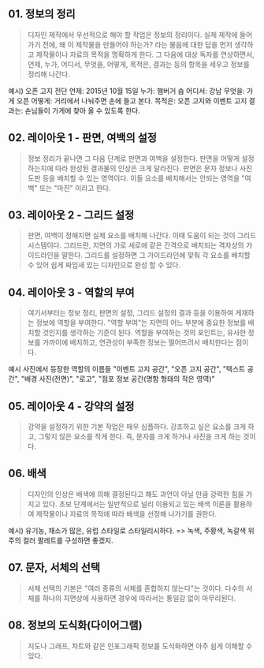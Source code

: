 ## 01. 정보의 정리

> 디자인 제작에서 우선적으로 해야 할 작업은 정보의 정리이다. 실제 제작에 들어가기 전에,
> 왜 이 제작물을 만들어야 하는가? 라는 물음에 대한 답을 먼저 생각하고 제작물이나 자료의 목적을 명확하게 한다.
> 그 다음에 대상 독자를 연상하면서, 언제, 누가, 어디서, 무엇을, 어떻게, 목적은, 결과는 등의 항목을 세우고 정보를 정리해 나간다.

예시) 오픈 고지 전단
언제: 2015년 10월 15일
누가: 햄버거 숍
어디서: 강남
무엇을: 가게 오픈
어떻게: 거리에서 나눠주면 손에 들고 본다.
목적은: 오픈 고지와 이벤트 고지
결과는: 손님들이 가게에 찾아 올 수 있도록 한다.

## 02. 레이아웃 1 - 판면, 여백의 설정

> 정보 정리가 끝나면 그 다음 단계로 판면과 여백을 설정한다. 판면을 어떻게 설정하는지에 따라 완성된 결과물의 인상은 크게 달라진다.
> 판면은 문자 정보나 사진 도판 등을 배치할 수 있는 영역이다. 이들 요소를 배치해서는 안되는 영역을 "여백" 또는 "마진" 이라고 한다.

## 03. 레이아웃 2 - 그리드 설정

> 판면, 여백이 정해지면 실제 요소를 배치해 나간다. 이때 도움이 되는 것이 그리드 시스템이다.
> 그리드란, 지면의 가로 세로에 같은 간격으로 배치되는 격자상의 가이드라인을 말한다.
> 그리드를 설정하면 그 가이드라인에 맞춰 각 요소를 배치할 수 있어 쉽게 짜임새 있는 디자인으로 완성 할 수 있다.

## 04. 레이아웃 3 - 역할의 부여

> 여기서부터는 정보 정리, 판면의 설정, 그리드 설정의 결과 등을 이용하여 게재하는 정보에 역할을 부여한다.
> "역할 부여"는 지면의 어느 부분에 중요한 정보를 배치할 것인지를 생각하는 기준이 된다.
> 역할을 부여하는 것의 포인트는, 유사한 정보를 가까이에 배치하고, 연관성이 부족한 정보는 떨어뜨려서 배치한다는 점이다.

예시 사진에서 등장한 역할의 이름들
"이벤트 고지 공간", "오픈 고지 공간", "텍스트 공간", "배경 사진(전면)", "로고", "점포 정보 공간(명함 형태의 작은 영역)"


## 05. 레이아웃 4 - 강약의 설정

> 강약을 설정하기 위한 기본 작업은 매우 심플하다. 강조하고 싶은 요소를 크게 하고, 그렇지 않은 요소를 작게 한다.
> 즉, 문자를 크게 하거나 사진을 크게 하는 것이다.

## 06. 배색
> 디자인의 인상은 배색에 의해 결정된다고 해도 과언이 아닐 만큼 강력한 힘을 가지고 있다.
> 초보 단계에서는 일반적으로 널리 이용되고 있는 배색 이론을 활용하여 제작물이나 자료의 목적에 따라 배색을 선정해 나가기를 권한다.

예시) 유기농, 채소가 많은, 유럽 스타일로 스타일리시하다.
=> 녹색, 주황색, 녹갈색 위주의 컬러 팔레트를 구성하면 좋겠지.

## 07. 문자, 서체의 선택
> 서체 선택의 기본은 "여러 종류의 서체를 혼합하지 않는다"는 것이다.
> 다수의 서체를 하나의 지면상에 사용하면 경우에 따라서는 통일감 없이 마무리된다.

## 08. 정보의 도식화(다이어그램)
> 지도나 그래프, 차트와 같은 인포그래픽 정보를 도식화하면 아주 쉽게 이해할 수 있다.